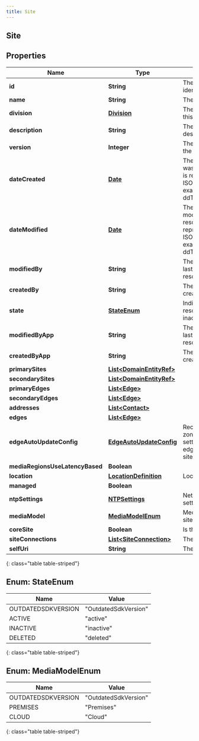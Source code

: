 ```yaml
---
title: Site
---
```


## Site

## Properties

| Name                            | Type                                                                       | Description                                                                                                                                | Notes      |
| ------------------------------- | -------------------------------------------------------------------------- | ------------------------------------------------------------------------------------------------------------------------------------------ | ---------- |
| **id**                          | <!----><!---->**String**<!---->                                            | The globally unique identifier for the object.                                                                                             | [optional] |
| **name**                        | <!----><!---->**String**<!---->                                            | The name of the entity.                                                                                                                    |            |
| **division**                    | <!----><!---->[**Division**](Division.md)<!---->                           | The division to which this entity belongs.                                                                                                 | [optional] |
| **description**                 | <!----><!---->**String**<!---->                                            | The resource&#39;s description.                                                                                                            | [optional] |
| **version**                     | <!----><!---->**Integer**<!---->                                           | The current version of the resource.                                                                                                       | [optional] |
| **dateCreated**                 | <!----><!---->[**Date**](Date.md)<!---->                                   | The date the resource was created. Date time is represented as an ISO-8601 string. For example: yyyy-MM-ddTHH:mm:ss[.mmm]Z                 | [optional] |
| **dateModified**                | <!----><!---->[**Date**](Date.md)<!---->                                   | The date of the last modification to the resource. Date time is represented as an ISO-8601 string. For example: yyyy-MM-ddTHH:mm:ss[.mmm]Z | [optional] |
| **modifiedBy**                  | <!----><!---->**String**<!---->                                            | The ID of the user that last modified the resource.                                                                                        | [optional] |
| **createdBy**                   | <!----><!---->**String**<!---->                                            | The ID of the user that created the resource.                                                                                              | [optional] |
| **state**                       | [**StateEnum**](#StateEnum)<!---->                                         | Indicates if the resource is active, inactive, or deleted.                                                                                 | [optional] |
| **modifiedByApp**               | <!----><!---->**String**<!---->                                            | The application that last modified the resource.                                                                                           | [optional] |
| **createdByApp**                | <!----><!---->**String**<!---->                                            | The application that created the resource.                                                                                                 | [optional] |
| **primarySites**                | <!----><!---->[**List&lt;DomainEntityRef&gt;**](DomainEntityRef.md)<!----> |                                                                                                                                            | [optional] |
| **secondarySites**              | <!----><!---->[**List&lt;DomainEntityRef&gt;**](DomainEntityRef.md)<!----> |                                                                                                                                            | [optional] |
| **primaryEdges**                | <!----><!---->[**List&lt;Edge&gt;**](Edge.md)<!---->                       |                                                                                                                                            | [optional] |
| **secondaryEdges**              | <!----><!---->[**List&lt;Edge&gt;**](Edge.md)<!---->                       |                                                                                                                                            | [optional] |
| **addresses**                   | <!----><!---->[**List&lt;Contact&gt;**](Contact.md)<!---->                 |                                                                                                                                            | [optional] |
| **edges**                       | <!----><!---->[**List&lt;Edge&gt;**](Edge.md)<!---->                       |                                                                                                                                            | [optional] |
| **edgeAutoUpdateConfig**        | <!----><!---->[**EdgeAutoUpdateConfig**](EdgeAutoUpdateConfig.md)<!---->   | Recurrance rule, time zone, and start/end settings for automatic edge updates for this site                                                | [optional] |
| **mediaRegionsUseLatencyBased** | <!----><!---->**Boolean**<!---->                                           |                                                                                                                                            | [optional] |
| **location**                    | <!----><!---->[**LocationDefinition**](LocationDefinition.md)<!---->       | Location                                                                                                                                   |            |
| **managed**                     | <!----><!---->**Boolean**<!---->                                           |                                                                                                                                            | [optional] |
| **ntpSettings**                 | <!----><!---->[**NTPSettings**](NTPSettings.md)<!---->                     | Network Time Protocol settings for the site                                                                                                | [optional] |
| **mediaModel**                  | [**MediaModelEnum**](#MediaModelEnum)<!---->                               | Media model for the site                                                                                                                   | [optional] |
| **coreSite**                    | <!----><!---->**Boolean**<!---->                                           | Is this site a core site                                                                                                                   | [optional] |
| **siteConnections**             | <!----><!---->[**List&lt;SiteConnection&gt;**](SiteConnection.md)<!---->   | The site connections                                                                                                                       | [optional] |
| **selfUri**                     | <!----><!---->**String**<!---->                                            | The URI for this object                                                                                                                    | [optional] |

{: class="table table-striped"}

<a name="StateEnum"></a>

## Enum: StateEnum

| Name               | Value                          |
| ------------------ | ------------------------------ |
| OUTDATEDSDKVERSION | &quot;OutdatedSdkVersion&quot; |
| ACTIVE             | &quot;active&quot;             |
| INACTIVE           | &quot;inactive&quot;           |
| DELETED            | &quot;deleted&quot;            |

{: class="table table-striped"}

<a name="MediaModelEnum"></a>

## Enum: MediaModelEnum

| Name               | Value                          |
| ------------------ | ------------------------------ |
| OUTDATEDSDKVERSION | &quot;OutdatedSdkVersion&quot; |
| PREMISES           | &quot;Premises&quot;           |
| CLOUD              | &quot;Cloud&quot;              |

{: class="table table-striped"}
